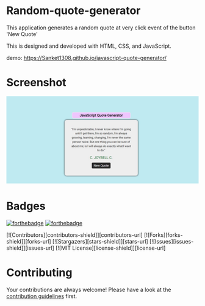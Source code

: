 ﻿# Random-quote-generator

This application generates a random quote at very click event of the button 'New Quote'

This is designed and developed with HTML, CSS, and JavaScript.

demo: https://Sanket1308.github.io/javascript-quote-generator/

# Screenshot

![image](./images/screenshot.jpeg)

# Badges

[![forthebadge](https://forthebadge.com/images/badges/made-with-javascript.svg)](https://forthebadge.com)
[![forthebadge](http://forthebadge.com/images/badges/built-with-love.svg)](http://forthebadge.com)

[![Contributors][contributors-shield]][contributors-url]
[![Forks][forks-shield]][forks-url]
[![Stargazers][stars-shield]][stars-url]
[![Issues][issues-shield]][issues-url]
[![MIT License][license-shield]][license-url]

# Contributing

Your contributions are always welcome! Please have a look at the [contribution guidelines](CONTRIBUTING.md) first.
